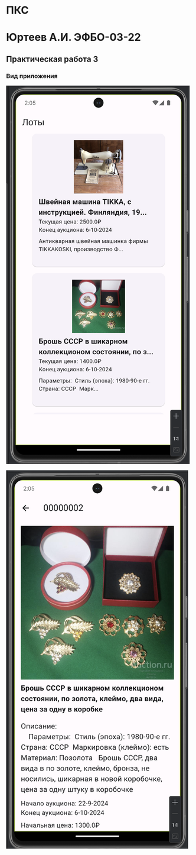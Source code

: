 # ПКС

# Юртеев А.И. ЭФБО-03-22

## Практическая работа 3

### Вид приложения

![Alt-текст](/images/pks_3_1.png "Главный экран")

![Alt-текст](/images/pks_3_2.png "Детальное описание")

